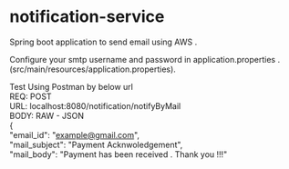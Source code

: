 # notification-service

Spring boot application to send email using AWS .                                                                           

Configure your smtp username and password in application.properties .(src/main/resources/application.properties).                                                                                              

Test Using Postman by below url                                                                                        
REQ: POST                                                           
URL: localhost:8080/notification/notifyByMail                                                               
BODY: RAW - JSON                                                      
{                                                                 
"email_id": "example@gmail.com",                                                          
"mail_subject": "Payment Acknwoledgement",                                                    
"mail_body": "Payment has been received . Thank you !!!"                                                   
